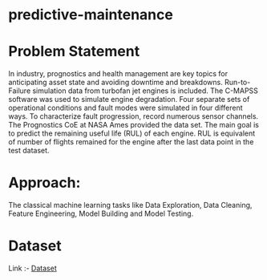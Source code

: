 # predictive-maintenance

# Problem Statement

In industry, prognostics and health management are key topics for anticipating asset
state and avoiding downtime and breakdowns. Run-to-Failure simulation data from
turbofan jet engines is included.
The C-MAPSS software was used to simulate engine degradation. Four separate sets
of operational conditions and fault modes were simulated in four different ways. To
characterize fault progression, record numerous sensor channels. The Prognostics CoE
at NASA Ames provided the data set.
The main goal is to predict the remaining useful life (RUL) of each engine. RUL is
equivalent of number of flights remained for the engine after the last data point in the
test dataset.

# Approach:

The classical machine learning tasks like Data Exploration, Data Cleaning,
Feature Engineering, Model Building and Model Testing.

# Dataset

Link :- [Dataset](https://www.kaggle.com/datasets/behrad3d/nasa-cmaps/data)
